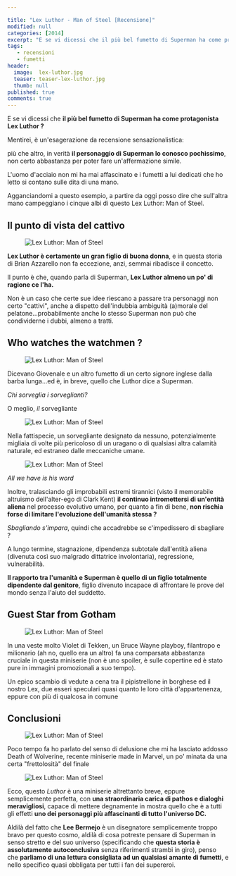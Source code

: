 ```yaml
---

title: "Lex Luthor - Man of Steel [Recensione]"
modified: null
categories: [2014]
excerpt: "E se vi dicessi che il più bel fumetto di Superman ha come protagonista Lex Luthor ?"
tags: 
   - recensioni
   - fumetti
header:  
  image:  lex-luthor.jpg
  teaser: teaser-lex-luthor.jpg
  thumb: null
published: true
comments: true
---
```

E se vi dicessi che **il più bel fumetto di Superman ha come protagonista Lex Luthor ?**

Mentirei, è un'esagerazione da recensione sensazionalistica:

più che altro, in verità **il personaggio di Superman lo conosco pochissimo**, non certo abbastanza per poter fare un'affermazione simile.

L'uomo d'acciaio non mi ha mai affascinato e i fumetti a lui dedicati che ho letto si contano sulle dita di una mano.

Agganciandomi a questo esempio, a partire da oggi posso dire che sull'altra mano campeggiano i cinque albi di questo Lex Luthor: Man of Steel.

## Il punto di vista del cattivo

<figure>
<img src="http://3.bp.blogspot.com/-ll6tzhB3hBg/VJRGsnp9KuI/AAAAAAAALLs/tEvcRHewOXE/s1600/superman.gif" alt="Lex Luthor: Man of Steel">
</figure>

**Lex Luthor è certamente un gran figlio di buona donna**, e in questa storia di Brian Azzarello non fa eccezione, anzi, semmai ribadisce il concetto.

Il punto è che, quando parla di Superman, **Lex Luthor almeno un po' di ragione ce l'ha.**

Non è un caso che certe sue idee riescano a passare tra personaggi non certo "cattivi", anche a dispetto dell'indubbia ambiguità (a)morale del pelatone...probabilmente anche lo stesso Superman non può che condividerne i dubbi, almeno a tratti.

## Who watches the watchmen ?

<figure>
<img src="http://3.bp.blogspot.com/-kP8mkW_ffC4/VJRJAR8vpJI/AAAAAAAALME/8trUdpTAVN0/s1600/lex.gif" alt="Lex Luthor: Man of Steel">
</figure>

Dicevano Giovenale e un altro fumetto di un certo signore inglese dalla barba lunga...ed è, in breve, quello che Luthor dice a Superman.

*Chi sorveglia i sorveglianti?*

O meglio, *il* sorvegliante

<figure>
<img src="http://4.bp.blogspot.com/-GUyQEa1evIM/VJRJdGiWfmI/AAAAAAAALMM/5t3iweMoJZA/s1600/lex.gif" alt="Lex Luthor: Man of Steel">
</figure>

Nella fattispecie, un sorvegliante designato da nessuno, potenzialmente migliaia di volte più pericoloso di un uragano o di qualsiasi altra calamità naturale, ed estraneo dalle meccaniche umane.

<figure>
<img src="http://3.bp.blogspot.com/-wZD-VhORCdk/VJRHhh1LW_I/AAAAAAAALL0/F2gTHFbCH5g/s1600/lex.gif" alt="Lex Luthor: Man of Steel">
</figure>

*All we have is his word*

Inoltre, tralasciando gli improbabili estremi tirannici (visto il memorabile altruismo dell'alter-ego di Clark Kent) **il continuo intromettersi di un'entità aliena** nel processo evolutivo umano, per quanto a fin di bene, **non rischia forse di limitare l'evoluzione dell'umanità stessa ?**

*Sbagliando s'impara*, quindi che accadrebbe se c'impedissero di sbagliare ?

A lungo termine, stagnazione, dipendenza subtotale dall'entità aliena (divenuta così suo malgrado dittatrice involontaria), regressione, vulnerabilità.

**Il rapporto tra l'umanità e Superman è quello di un figlio totalmente dipendente dal genitore**, figlio divenuto incapace di affrontare le prove del mondo senza l'aiuto del suddetto.

## Guest Star from Gotham

<figure>
<img src="http://1.bp.blogspot.com/-uWMcqqROkkY/VJRIRIEwcwI/AAAAAAAALL8/HEq_2zoA9Ts/s1600/bruce.gif" alt="Lex Luthor: Man of Steel">
</figure>

In una veste molto Violet di Tekken, un Bruce Wayne playboy, filantropo e milionario (ah no, quello era un altro) fa una comparsata abbastanza cruciale in questa miniserie (non è uno spoiler, è sulle copertine ed è stato pure in immagini promozionali a suo tempo).

Un epico scambio di vedute a cena tra il pipistrellone in borghese ed il nostro Lex, due esseri speculari quasi quanto le loro città d'appartenenza, eppure con più di qualcosa in comune

## Conclusioni

<figure>
<img src="http://1.bp.blogspot.com/-DGf11Tr5rIk/VJRMZhwsGOI/AAAAAAAALMY/94BAEtx2zLI/s1600/superman.gif" alt="Lex Luthor: Man of Steel">
</figure>

Poco tempo fa ho parlato del senso di delusione che mi ha lasciato addosso Death of Wolverine, recente miniserie made in Marvel, un po' minata da una certa "frettolosità" del finale

<figure>
<img src="http://1.bp.blogspot.com/-xdiaka-L-64/VJRODAfYJ0I/AAAAAAAALMk/OSf0K8gPB7s/s1600/lex.gif" alt="Lex Luthor: Man of Steel">
</figure>

Ecco, questo *Luthor* è una miniserie altrettanto breve, eppure semplicemente perfetta, con **una straordinaria carica di pathos e dialoghi meravigliosi**, capace di mettere degnamente in mostra quello che è a tutti gli effetti **uno dei personaggi più affascinanti di tutto l'universo DC.**

Aldilà del fatto che **Lee Bermejo** è un disegnatore semplicemente troppo bravo per questo cosmo, aldilà di cosa potreste pensare di Superman in senso stretto e del suo universo (specificando che **questa storia è assolutamente autoconclusiva** senza riferimenti strambi in giro), penso che **parliamo di una lettura consigliata ad un qualsiasi amante di fumetti**, e nello specifico quasi obbligata per tutti i fan dei supereroi.
